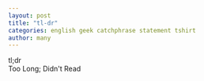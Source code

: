 ```yaml
---
layout: post
title: "tl-dr"
categories: english geek catchphrase statement tshirt
author: many
---
```

tl;dr   
Too Long; Didn't Read
